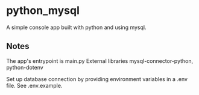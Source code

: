 # python_mysql
A simple console app built with python and using mysql.

## Notes
The app's entrypoint is main.py
External libraries mysql-connector-python, python-dotenv

Set up database connection by providing environment variables in a .env file. See .env.example.
